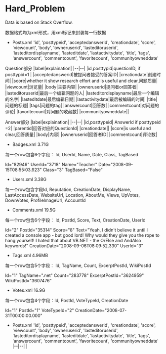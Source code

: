 # Hard_Problem
Data is based on Stack Overflow.

数据格式均为xml形式，用xml标记<row />来封装每一行数据

- Posts.xml
'id', 'posttypeid', 'acceptedanswerid', 'creationdate', 'score', 'viewcount', 'body', 'owneruserid', 'lasteditoruserid', 'lasteditordisplayname', 'lasteditdate', 'lastactivitydate', 'title', 'tags', 'answercount', 'commentcount', 'favoritecount', 'communityowneddate'

Question部分
|label|explaination|
|--|--|
|id,posttypid|questionID, if posttypid=1 |
|acceptedanswerid|被提问者接受的答案ID|
|creationdate|创建时间|
|score|whether it show research effort and is useful and clear,问题质量|
|viewcount|浏览量|
|body|主要内容|
|owneruserid|提问者or回答者|
|lasteditoruserid|最后一个编辑问题的人|
|lasteditordisplayname|最后一个编辑的名字|
|lasteditdate|最后编辑日期|
|lastactivitydate|最后被编辑的时间|
|title|问题的标题|
|tags|问题的tag|
|answercount|回答数|
|commentcount|对问题的评论|
|favoritecount|对问题的收藏数|
|communityowneddate||

Answer部分
|label|explaination|
|--|--|
|id,posttypeid| AnswerId if posttypeid =2|
|parentid|回答对应的QuestionId|
|creationdate||
|score|is useful and clear,回答质量|
|body|内容|
|owneruserid|回答者ID|
|commentcount|评论数|



- Badges.xml 3.71G

每一个row包含6个字段： Id, UserId, Name, Date, Class, TagBased

Id="82946" UserId="3718" Name="Teacher" Date="2008-09-15T08:55:03.923" Class="3" TagBased="False" 

- Users.xml 3.38G

每一个row包含字段Id, Reputation, CreationDate, DisplayName, LastAccessDate, WebsiteUrl, Location, AboutMe, Views, UpVotes, DownVotes, ProfileImageUrl, AccountId 

- Comments.xml 19.5G

每一个row包含6个字段： Id, PostId, Score, Text, CreationDate, UserId

Id="2" PostId="35314" Score="8" Text="Yeah, I didn't believe it until I created a console app - but good lord!  Why would they give you the rope to hang yourself!  I hated that about VB.NET - the OrElse and AndAlso keywords!" CreationDate="2008-09-06T08:09:52.330" UserId="3" 

- Tags.xml 4.96MB

每一个row包含5个字段： Id, TagName, Count, ExcerptPostId, WikiPostId

Id="1" TagName=".net" Count="283778" ExcerptPostId="3624959" WikiPostId="3607476"

- Votes.xml 16.9G

每一个row包含4个字段：Id, PostId, VoteTypeId, CreationDate

Id="1" PostId="1" VoteTypeId="2" CreationDate="2008-07-31T00:00:00.000"

- Posts.xml
'id', 'posttypeid', 'acceptedanswerid', 'creationdate', 'score', 'viewcount', 'body', 'owneruserid', 'lasteditoruserid', 'lasteditordisplayname', 'lasteditdate', 'lastactivitydate', 'title', 'tags', 'answercount', 'commentcount', 'favoritecount', 'communityowneddate'
|--|--|
|
